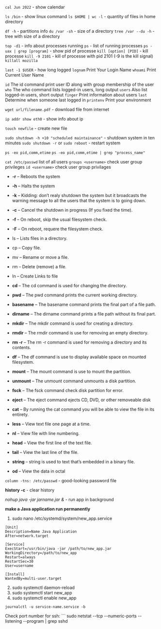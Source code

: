 `cal Jun 2022` - show calendar

`ls /bin` - show linux command
`ls $HOME | wc -l` - quantity of files in home directory

`df -h` - partitions info
`du /var -sh` -  size of a directory
`tree /var --du -h` - tree with size of a directory

`top -d1` - info about processes running
`ps` - list of running processes
`ps -uax | grep [program]` - show pid of processe
`kill [option] [PID]` - kill processe
`kill -9 2101` - kill of processe with pid 2101 (-9 is the kill signal)
`killall mozilla` 


`last -1 $USER` - how long logged
`lognam` Print Your Login Name
`whoami` Print Current User Name

`id` The id command print user ID along with group membership of the user
`who` The who command lists logged-in users, long output
`users` Also list logged-in users, short output
`finger` Print information about users
`last` Determine when someone last logged in
`printenv` Print your environment


`wget url/filename.pdf` - download file from internet

`ip addr show eth0` - show info about ip

`touch newfile` - create new file

`sudo shutdown -h +10 "scheduled maintainance"` - shutdown system in ten minutes
`sudo shutdown -r` or `sudo reboot` - restart system

`ps -eo pid,comm,etime`
`ps -eo pid,comm,etime | grep "process_name"`

`cat /etc/passwd` list of all users
`groups <username>` check user group privileges
`id <username>` check user group privilages

-   **-r** – Reboots the system
-   **-h** – Halts the system
-   **-k** – Kidding: don’t realy shutdown the system but it broadcasts the warning message to all the users that the system is to going down.
-   **-c** – Cancel the shutdown in progress (If you fixed the time).
-   **-f** – On reboot, skip the usual filesystem check.
-   **-F** – On reboot, requere the filesystem check.



-   ls – Lists files in a directory.
-   cp – Copy file.
-   mv – Rename or move a file.
-   rm – Delete (remove) a file.
-   ln – Create Links to file


-   **cd** – The cd command is used for changing the directory.
-   **pwd** – The pwd command prints the current working directory.
-   **basename** – The basename command prints the final part of a file path.
-   **dirname** – The dirname command prints a file path without its final part.
-   **mkdir** – The mkdir command is used for creating a directory.
-   **rmdir** – The rmdir command is use for removing an empty directory.
-   **rm -r** – The rm -r command is used for removing a directory and its contents.

-   **df** – The df command is use to display available space on mounted filesystem.
-   **mount** – The mount command is use to mount the partition.
-   **unmount** – The unmount command unmounts a disk partition.
-   **fsck** – The fsck command check disk partition for error.
-   **eject** – The eject command ejects CD, DVD, or other removeable disk

-   **cat** – By running the cat command you will be able to view the file in its entirety.
-   **less** – View text file one page at a time.
-   **nl** – View file with line numbering.
-   **head** – View the first line of the text file.
-   **tail** – View the last line of the file.
-   **string** – string is used to text that’s embedded in a binary file.
-   **od** – View the data in octal

`column -tns: /etc/passwd` - good-looking password file 

**history -c** - clear history


*nohup java -jar jarname.jar &* - run app in background

**make a Java application run permanently**
1. sudo nano /etc/systemd/system/new_app.service
```
[Unit]  
Description=Name Java Application  
After=network.target  
  
[Service]  
ExecStart=/usr/bin/java -jar /path/to/new_app.jar  
WorkingDirectory=/path/to/new_app  
Restart=always  
RestartSec=30
User=username  
  
[Install]  
WantedBy=multi-user.target
```
2. sudo systemctl daemon-reload
3. sudo systemctl start new_app
4. sudo systemctl enable new_app

```
journalctl -u service-name.service -b
```
Check port number for ssh: ```
sudo netstat --tcp --numeric-ports --listening --program | grep sshd
```